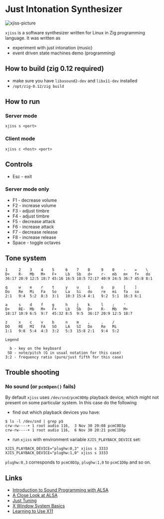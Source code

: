 # Just Intonation Synthesizer

![xjiss-picture](https://repository-images.githubusercontent.com/553664893/79559718-09db-4c89-b7c6-e80121ddf164)

`xjiss` is a software synthesizer written for Linux in Zig programming language.
It was written as

* experiment with just intonation (music)
* event driven state machines demo (programming)

## How to build (zig 0.12 required)

* make sure you have `libasound2-dev` and `libx11-dev` installed
* `/opt/zig-0.12/zig build`

## How to run

### Server mode

`xjiss s <port>`

### Client mode

`xjiss c <host> <port>`

## Controls

* Esc - exit

### Server mode only
* F1 - decrease volume
* F2 - increase volume
* F3 - adjust timbre
* F4 - adjust timbre
* F5 - decrease attack
* F6 - increase attack
* F7 - decrease release
* F8 - increase release
* Space - toggle octaves

## Tone system

```
1     2    3    4    5     6    7    8     9    0    -    =    \
D+    R-   Mb   M+   F+    Lb   Sb   d+    r-   mb   m+   f+   do
36:17 20:9 12:5 18:7 45:16 16:5 18:5 72:17 40:9 24:5 36:7 45:8 8:1

q     w    e    r    t     y    u    i     o    p    [    ]
Do    Re   Mi   Fa   So    La   Si   do    re   mi   fa   so
2:1   9:4  5:2  8:3  3:1   10:3 15:4 4:1   9:2  5:1  16:3 6:1

a     s    d    f    g     h    j    k     l    ;    '
D+    RE-  Mb   M+   F+    Lb   Sb   D+    R-   Mb   M+
18:17 10:9 6:5  9:7  45:32 8:5  9:5  36:17 20:9 12:5 18:7

z     x    c    v    b     n    m    ,     .    /
DO    RE   MI   FA   SO    LA   SI   Do    Re   Mi
1:1   9:8  5:4  4:3  3:2   5:3  15:8 2:1   9:4  5:2

Legend

  b - key on the keyboard
 SO - note/pitch (G in usual notation for this case)
3:2 - frequency ratio (pure/just fifth for this case)
```

## Trouble shooting

### No sound (or `pcmOpen()` fails)

By default `xjiss` uses `/dev/snd/pcmC0D0p` playback device, which might not present
on some particular system. In this case do the following

* find out which playback devices you have:

```
$ ls -l /dev/snd | grep p$
crw-rw----+ 1 root audio 116,  3 Nov 30 20:08 pcmC0D3p
crw-rw----+ 1 root audio 116,  6 Nov 30 20:21 pcmC1D0p
```

* run `xjiss` with environment variable `XJIS_PLAYBACK_DEVICE` set:

```
XJIS_PLAYBACK_DEVICE="plughw:0,3" xjiss s 3333
XJIS_PLAYBACK_DEVICE="plughw:1,0" xjiss s 3333
```

`plughw:0,3` corresponds to `pcmC0D3p`, `plughw:1,0` to `pcmC1D0p` and so on.

## Links

* [Introduction to Sound Programming with ALSA](https://www.linuxjournal.com/article/6735)
* [A Close Look at ALSA](https://www.volkerschatz.com/noise/alsa.html)
* [Just Tuning](https://www.sfu.ca/sonic-studio-webdav/handbook/Just_Tuning.html)
* [X Window System Basics](https://magcius.github.io/xplain/article/x-basics.html)
* [Learning to Use X11](https://www.linuxjournal.com/article/4879)
